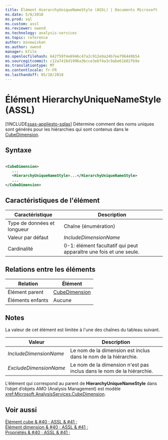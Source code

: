 ```yaml
---
title: Élément HierarchyUniqueNameStyle (ASSL) | Documents Microsoft
ms.date: 5/8/2018
ms.prod: sql
ms.custom: assl
ms.reviewer: owend
ms.technology: analysis-services
ms.topic: reference
author: minewiskan
ms.author: owend
manager: kfile
ms.openlocfilehash: 642f59f4e6946c47a2c912e9a24b7ee796449b54
ms.sourcegitcommit: c12a7416d1996a3bcce3ebf4a3c9abe61b02fb9e
ms.translationtype: MT
ms.contentlocale: fr-FR
ms.lasthandoff: 05/10/2018
---
```

# <a name="hierarchyuniquenamestyle-element-assl"></a>Élément HierarchyUniqueNameStyle (ASSL)
[!INCLUDE[ssas-appliesto-sqlas](../../../includes/ssas-appliesto-sqlas.md)]
  Détermine comment des noms uniques sont générés pour les hiérarchies qui sont contenus dans le [CubeDimension](../../../analysis-services/scripting/data-type/cubedimension-data-type-assl.md).  
  
## <a name="syntax"></a>Syntaxe  
  
```xml  
  
<CubeDimension>  
   ...  
   <HierarchyUniqueNameStyle>...</HierarchyUniqueNameStyle>  
   ...  
</CubeDimension>  
```  
  
## <a name="element-characteristics"></a>Caractéristiques de l'élément  
  
|Caractéristique|Description|  
|--------------------|-----------------|  
|Type de données et longueur|Chaîne (énumération)|  
|Valeur par défaut|*IncludeDimensionName*|  
|Cardinalité|0-1: élément facultatif qui peut apparaître une fois et une seule.|  
  
## <a name="element-relationships"></a>Relations entre les éléments  
  
|Relation|Élément|  
|------------------|-------------|  
|Élément parent|[CubeDimension](../../../analysis-services/scripting/data-type/cubedimension-data-type-assl.md)|  
|Éléments enfants|Aucune|  
  
## <a name="remarks"></a>Notes  
 La valeur de cet élément est limitée à l'une des chaînes du tableau suivant.  
  
|Valeur| Description|  
|-----------|-----------------|  
|*IncludeDimensionName*|Le nom de la dimension est inclus dans le nom de la hiérarchie.|  
|*ExcludeDimensionName*|Le nom de la dimension n'est pas inclus dans le nom de la hiérarchie.|  
  
 L’élément qui correspond au parent de **HierarchyUniqueNameStyle** dans l’objet d’objets AMO (Analysis Management) est modèle <xref:Microsoft.AnalysisServices.CubeDimension>.  
  
## <a name="see-also"></a>Voir aussi  
 [Élément cube & #40 ; ASSL & #41 ;](../../../analysis-services/scripting/objects/cube-element-assl.md)   
 [Élément dimension & #40 ; ASSL & #41 ;](../../../analysis-services/scripting/objects/dimension-element-assl.md)   
 [Propriétés & #40 ; ASSL & #41 ;](../../../analysis-services/scripting/properties/properties-assl.md)  
  
  

